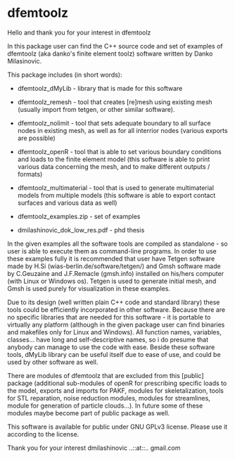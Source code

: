 # dfemtoolz


Hello and thank you for your interest in dfemtoolz


In this package user can find the C++ source code and set of examples of dfemtoolz (aka danko's finite element toolz) software written by Danko Milasinovic. 

This package includes (in short words):

* dfemtoolz_dMyLib - library that is made for this software

* dfemtoolz_remesh - tool that creates [re]mesh using existing mesh (usually import from tetgen, or other similar software).

* dfemtoolz_nolimit - tool that sets adequate boundary to all surface nodes in existing mesh, as well as for all interrior nodes (various exports are possible)

* dfemtoolz_openR - tool that is able to set various boundary conditions and loads to the finite element model (this software is able to print various data concerning the mesh, and to make different outputs / formats)

* dfemtoolz_multimaterial - tool that is used to generate multimaterial models from multiple models (this software is able to export contact surfaces and various data as well)

* dfemtoolz_examples.zip - set of examples

* dmilashinovic_dok_low_res.pdf - phd thesis

In the given examples all the software tools are compiled as standalone - so user is able to execute them as command-line programs. In order to use these examples fully it is recommended that user have Tetgen software made by H.Si (wias-berlin.de/software/tetgen/) and Gmsh software made by C.Geuzaine and J.F.Remacle (gmsh.info) installed on his/hers computer (with Linux or Windows os). Tetgen is used to generate initial mesh, and Gmsh is used purely for visualization in these examples.

Due to its design (well written plain C++ code and standard library) these tools could be efficiently incorporated in other software. Because there are no specific libraries that are needed for this software - it is portable to virtually any platform (although in the given package user can find binaries and makefiles only for Linux and Windows). All function names, variables, classes... have long and self-descriptive names, so i do presume that anybody can manage to use the code with ease. Beside these software tools, dMyLib library can be useful itself due to ease of use, and could be used by other software as well.

There are modules of dfemtoolz that are excluded from this [public] package (additional sub-modules of openR for prescribing specific loads to the model, exports and imports for PAKF, modules for skeletalization, tools for STL reparation, noise reduction modules, modules for streamlines, module for generation of particle clouds...). In future some of these modules maybe become part of public package as well.

This software is available for public under GNU GPLv3 license. Please use it according to the license.


Thank you for your interest
dmilashinovic ..::at::.. gmail.com
